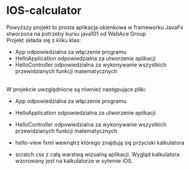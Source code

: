 # IOS-calculator
Powyższy projekt to prosta aplikacja okienkowa w frameworku JavaFx stworzona na potrzeby kursu java101 od WebAce Group
<br>
Projekt składa się z kilku klas:
* App
  odpowiedzialna za włączenie programu
* HelloApplication
  odpowiedzialna za utworzenie aplikacji
* HelloController
  odpowiedzialna za wykonywanie wszystkich przewidzianych funkcji matematycznych
<br>
W projekcie uwzględnione są również następujące pliki:

* App
  odpowiedzialna za włączenie programu
* HelloApplication
  odpowiedzialna za utworzenie aplikacji
* HelloController
  odpowiedzialna za wykonywanie wszystkich przewidzianych funkcji matematycznych
  
* hello-view fxml
  wewnątrz którego znajdują się przyciski kalkulatora
* scratch css
  z całą warstwą wizualną aplikacji. Wygląd kalkulatora wzorowany jest na kalkulatorze w sytemie iOS.
